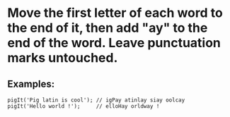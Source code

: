 # Move the first letter of each word to the end of it, then add "ay" to the end of the word. Leave punctuation marks untouched.

## Examples:
```
pigIt('Pig latin is cool'); // igPay atinlay siay oolcay
pigIt('Hello world !');     // elloHay orldway !
```